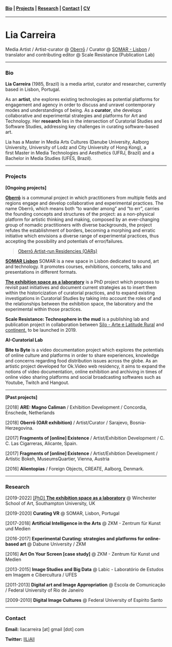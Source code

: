 
#### [Bio](https://liacarreira.github.io/#bio)  | [Projects](https://liacarreira.github.io/#projects) | [Research](https://liacarreira.github.io/#research) | [Contact](https://liacarreira.github.io/#contact) | [CV](cv.md)

___

# Lia Carreira
Media Artist / Artist-curator @ [Oberrō](https://oberro.github.io/) / Curator @ [SOMAR - Lisbon](http://somarlisboa.com/wp/) / translator and contributing editor @ Scale Resistance (Publication Lab) 

___

### Bio 

**Lia Carreira** (1985, Brazil) is a media artist, curator and researcher, currently based in Lisbon, Portugal.

As an **artist**, she explores existing technologies as potential platforms for engagement and agency in order to discuss and unravel contemporary modes and understandings of being. As a **curator**, she develops collaborative and experimental strategies and platforms for Art and Technology. Her **research** lies in the intersection of Curatorial Studies and Software Studies, addressing key challenges in curating software-based art. 

Lia has a Master in Media Arts Cultures (Danube University, Aalborg University, University of Lodz and 
City University of Hong Kong), a first Master in Media Technologies and Aesthetics (UFRJ, Brazil) 
and a Bachelor in Media Studies (UFES, Brazil).

___

### Projects

**[Ongoing projects]**

[**Oberrō**](https://oberro.github.io/) is a communal project in which practitioners from multiple fields and regions engage and develop collaborative and experimental practices. The name Oberrō, which means both “to wander among” and “to err”, carries the founding concepts and structures of the project: as a non-physical platform for artistic thinking and making, composed by an ever-changing group of nomadic practitioners with diverse backgrounds, the project refutes the establishment of borders, becoming a morphing and erratic initiative which envisions a diverse range of experimental practices, thus accepting the possibility and potentials of error/failures. 
> [Oberrō Artist-run Residencies (OARs)](https://oaresidencies.github.io/)

[**SOMAR Lisbon**](http://somarlisboa.com/wp/)
SOMAR is a new space in Lisbon dedicated to sound, art and technology. It promotes courses, exhibitions, concerts, talks and presentations in different formats.

[**The exhibition space as a laboratory**](PhDproject.md) is a PhD project which proposes to revisit past initiatives and document current strategies as to insert them within the historicization of curatorial practices, and to expand existing investigations in Curatorial Studies by taking into account the roles of and the relationships between the exhibition space, the laboratory and the experimental within those practices.

**Scale Resistance: Technosphere in the mud** is a publishing lab and publication project in collaboration between [Silo - Arte e Latitude Rural](https://silo.org.br/) and [continent.](http://continentcontinent.cc/index.php/continent) to be launched in 2019.  

**AI-Curatorial Lab** 

**Bite to Byte** is a video documentation project which explores the potentials of online culture and 
platforms in order to share experiences, knowledge and concerns regarding food distribution issues across the globe. 
As an artistic project developed for Ok.Video web residency, it aims to expand the notions of video documentation, 
online exhibition and archiving in times of online video sharing platforms and social broadcasting softwares such as 
Youtube, Twitch and Hangout.

___

**[Past projects]**

[2018] **ARE: Magno Caliman** / Exhibition Development / Concordia, Enschede, Netherlands

[2018] **Oberrō (OAR exhibition)** / Artist/Curator / Sarajevo, Bosnia-Herzegovina.

[2017] **Fragments of [online] Existence** / Artist/Exhibition Development /  C. C. Las Cigarreras, Alicante, Spain. 

[2017] **Fragments of [online] Existence** / Artist/Exhibtion Development / Artistic Bokeh, MuseumsQuartier, Vienna, Austria

[2016] **Alientopias** / Foreign Objects, CREATE, Aalborg, Denmark.


___

### Research

[2019-2022] [[PhD] **The exhibition space as a laboratory**](PhDproject.md) @ Winchester School of Art, Southampton  University, UK

[2019-2020] **Curating VR** @ SOMAR, Lisbon, Portugal

[2017-2018] **Artificial Intelligence in the Arts** @ ZKM - Zentrum für Kunst und Medien 

[2016-2017] **Experimental Curating: strategies and platforms for online-based art** @ Dabune University / ZKM 

[2016] **Art On Your Screen [case study]** @ ZKM - Zentrum für Kunst und Medien 

[2013-2015] **Image Studies and Big Data** @ Labic - Laboratório de Estudos em Imagem e Cibercultura / UFES

[2011-2013] **Digital art and Image Appropriation** @ Escola de Comunicação / Federal University of Rio de Janeiro 

[2009-2010] **Digital Image Cultures** @ Federal University of Espírito Santo 


___

### Contact 

**Email:** liacarreira [at] gmail [dot] com

**Twitter:** [llLiAll](https://twitter.com/llLiAll)



